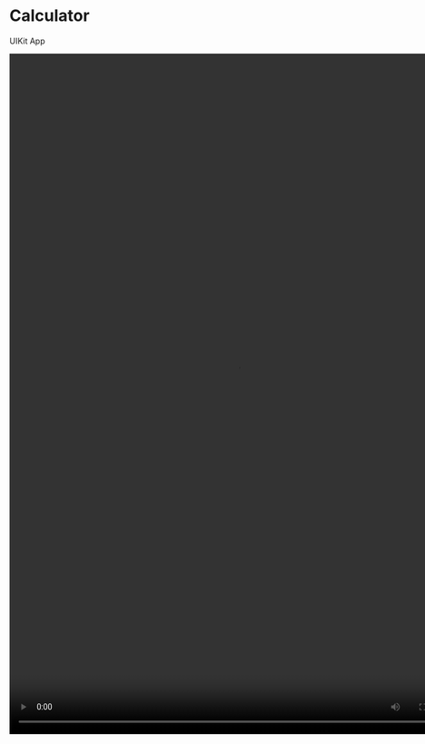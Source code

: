# Calculator
UIKit App 

<video src='https://github.com/bakebrlkk/Calculator/blob/main/Calculator/screen.mp4' width=800 height = 1200/>


